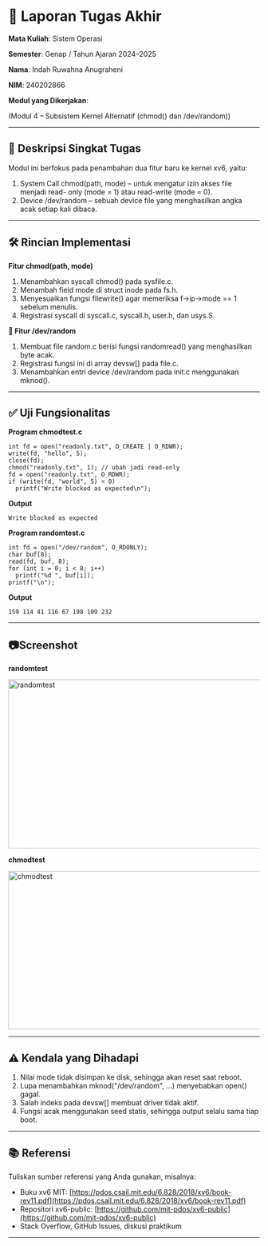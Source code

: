 # 📝 Laporan Tugas Akhir

**Mata Kuliah**: Sistem Operasi

**Semester**: Genap / Tahun Ajaran 2024–2025

**Nama**: Indah Ruwahna Anugraheni

**NIM**: 240202866

**Modul yang Dikerjakan**:

(Modul 4 – Subsistem Kernel Alternatif (chmod() dan /dev/random))

---

## 📌 Deskripsi Singkat Tugas

Modul ini berfokus pada penambahan dua fitur baru ke kernel xv6, yaitu:

1. System Call chmod(path, mode) – untuk mengatur izin akses file menjadi read-      only (mode = 1) atau read-write (mode = 0).
2. Device /dev/random – sebuah device file yang menghasilkan angka acak setiap       kali dibaca.
---

## 🛠️ Rincian Implementasi

**Fitur chmod(path, mode)**
1. Menambahkan syscall chmod() pada sysfile.c.
2. Menambah field mode di struct inode pada fs.h.
3. Menyesuaikan fungsi filewrite() agar memeriksa f->ip->mode == 1 sebelum           menulis.
4. Registrasi syscall di syscall.c, syscall.h, user.h, dan usys.S.

**🔧 Fitur /dev/random**
1. Membuat file random.c berisi fungsi randomread() yang menghasilkan byte acak.
2. Registrasi fungsi ini di array devsw[] pada file.c.
3. Menambahkan entri device /dev/random pada init.c menggunakan mknod().

---

## ✅ Uji Fungsionalitas

**Program chmodtest.c**
```
int fd = open("readonly.txt", O_CREATE | O_RDWR);
write(fd, "hello", 5);
close(fd);
chmod("readonly.txt", 1); // ubah jadi read-only
fd = open("readonly.txt", O_RDWR);
if (write(fd, "world", 5) < 0)
  printf("Write blocked as expected\n");
```
**Output**
```
Write blocked as expected
```

**Program randomtest.c**
```
int fd = open("/dev/random", O_RDONLY);
char buf[8];
read(fd, buf, 8);
for (int i = 0; i < 8; i++)
  printf("%d ", buf[i]);
printf("\n");
```
**Output**
```
159 114 41 116 67 198 109 232
```
---

## 📷Screenshot
**randomtest**

<img width="549" height="338" alt="randomtest" src="https://github.com/user-attachments/assets/26e391e0-c2c4-415e-bd4c-8666b60926ab" />

**chmodtest**

<img width="697" height="317" alt="chmodtest" src="https://github.com/user-attachments/assets/2a85f82a-0a7f-46bb-a46f-9a41c2625926" />

---

## ⚠️ Kendala yang Dihadapi

1. Nilai mode tidak disimpan ke disk, sehingga akan reset saat reboot.
2. Lupa menambahkan mknod("/dev/random", ...) menyebabkan open() gagal.
3. Salah indeks pada devsw[] membuat driver tidak aktif.
4. Fungsi acak menggunakan seed statis, sehingga output selalu sama tiap boot.
---

## 📚 Referensi

Tuliskan sumber referensi yang Anda gunakan, misalnya:

* Buku xv6 MIT: [https://pdos.csail.mit.edu/6.828/2018/xv6/book-rev11.pdf](https://pdos.csail.mit.edu/6.828/2018/xv6/book-rev11.pdf)
* Repositori xv6-public: [https://github.com/mit-pdos/xv6-public](https://github.com/mit-pdos/xv6-public)
* Stack Overflow, GitHub Issues, diskusi praktikum

---


